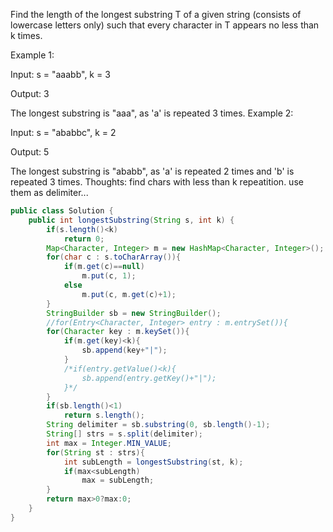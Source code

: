 Find the length of the longest substring T of a given string (consists of lowercase letters only) such that every character in T appears no less than k times.

Example 1:

Input:
s = "aaabb", k = 3

Output:
3

The longest substring is "aaa", as 'a' is repeated 3 times.
Example 2:

Input:
s = "ababbc", k = 2

Output:
5

The longest substring is "ababb", as 'a' is repeated 2 times and 'b' is repeated 3 times.
Thoughts:
find chars with less than k repeatition. use them as delimiter...

```java
public class Solution {
    public int longestSubstring(String s, int k) {
		if(s.length()<k)
			return 0;
		Map<Character, Integer> m = new HashMap<Character, Integer>();
		for(char c : s.toCharArray()){
			if(m.get(c)==null)
				m.put(c, 1);
			else
				m.put(c, m.get(c)+1);
		}
		StringBuilder sb = new StringBuilder();
		//for(Entry<Character, Integer> entry : m.entrySet()){
		for(Character key : m.keySet()){
		    if(m.get(key)<k){
		        sb.append(key+"|");
		    }
			/*if(entry.getValue()<k){
				sb.append(entry.getKey()+"|");
			}*/
		}
		if(sb.length()<1)
			return s.length();
		String delimiter = sb.substring(0, sb.length()-1);
		String[] strs = s.split(delimiter);
		int max = Integer.MIN_VALUE;
		for(String st : strs){
			int subLength = longestSubstring(st, k);
			if(max<subLength)
				max = subLength;
		}
		return max>0?max:0;
	}
}
```
